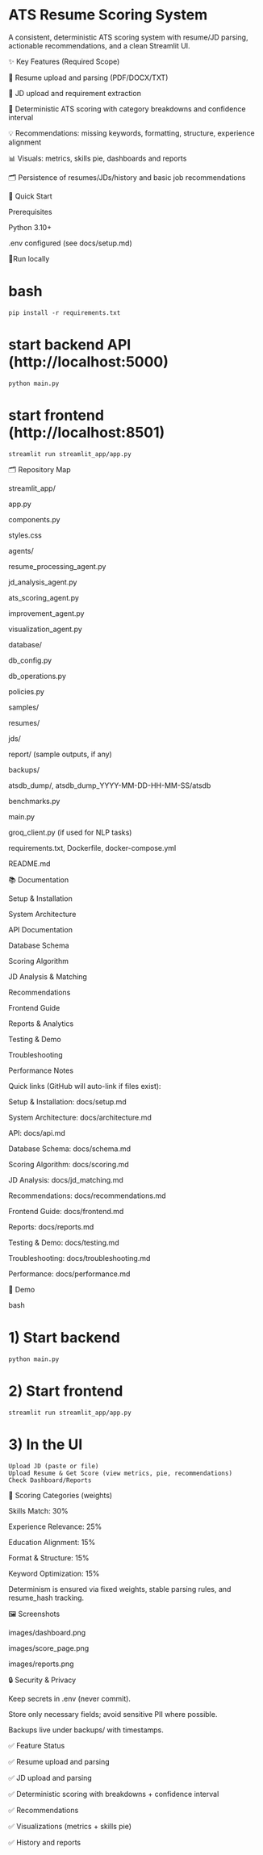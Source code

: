 # ATS Resume Scoring System

A consistent, deterministic ATS scoring system with resume/JD parsing, actionable recommendations, and a clean Streamlit UI.

✨ Key Features (Required Scope)

📄 Resume upload and parsing (PDF/DOCX/TXT)

📑 JD upload and requirement extraction

🎯 Deterministic ATS scoring with category breakdowns and confidence interval

💡 Recommendations: missing keywords, formatting, structure, experience alignment

📊 Visuals: metrics, skills pie, dashboards and reports

🗂️ Persistence of resumes/JDs/history and basic job recommendations

🚀 Quick Start

Prerequisites

Python 3.10+

.env configured (see docs/setup.md)

🎈Run locally

# bash
    pip install -r requirements.txt

# start backend API (http://localhost:5000)
    python main.py                   

# start frontend (http://localhost:8501)
    streamlit run streamlit_app/app.py  

🗂️ Repository Map

streamlit_app/

app.py

components.py

styles.css

agents/

resume_processing_agent.py

jd_analysis_agent.py

ats_scoring_agent.py

improvement_agent.py

visualization_agent.py

database/

db_config.py

db_operations.py

policies.py

samples/

resumes/

jds/

report/ (sample outputs, if any)

backups/

atsdb_dump/, atsdb_dump_YYYY-MM-DD-HH-MM-SS/atsdb

benchmarks.py

main.py

groq_client.py (if used for NLP tasks)

requirements.txt, Dockerfile, docker-compose.yml

README.md

📚 Documentation

Setup & Installation

System Architecture

API Documentation

Database Schema

Scoring Algorithm

JD Analysis & Matching

Recommendations

Frontend Guide

Reports & Analytics

Testing & Demo

Troubleshooting

Performance Notes

Quick links (GitHub will auto-link if files exist):

Setup & Installation: docs/setup.md

System Architecture: docs/architecture.md

API: docs/api.md

Database Schema: docs/schema.md

Scoring Algorithm: docs/scoring.md

JD Analysis: docs/jd_matching.md

Recommendations: docs/recommendations.md

Frontend Guide: docs/frontend.md

Reports: docs/reports.md

Testing & Demo: docs/testing.md

Troubleshooting: docs/troubleshooting.md

Performance: docs/performance.md

🧭 Demo

bash
# 1) Start backend
    python main.py

# 2) Start frontend
    streamlit run streamlit_app/app.py

# 3) In the UI
    Upload JD (paste or file)
    Upload Resume & Get Score (view metrics, pie, recommendations)
    Check Dashboard/Reports

🧮 Scoring Categories (weights)

Skills Match: 30%

Experience Relevance: 25%

Education Alignment: 15%

Format & Structure: 15%

Keyword Optimization: 15%

Determinism is ensured via fixed weights, stable parsing rules, and resume_hash tracking.

🖼️ Screenshots

images/dashboard.png

images/score_page.png

images/reports.png

🔒 Security & Privacy

Keep secrets in .env (never commit).

Store only necessary fields; avoid sensitive PII where possible.

Backups live under backups/ with timestamps.

✅ Feature Status

✅ Resume upload and parsing

✅ JD upload and parsing

✅ Deterministic scoring with breakdowns + confidence interval

✅ Recommendations

✅ Visualizations (metrics + skills pie)

✅ History and reports


